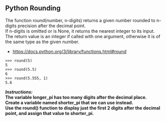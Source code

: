 ## Python Rounding

The function round(number, n-digits) returns a given number rounded to n-digits precision after the decimal point.  
If n-digits is omitted or is None, it returns the nearest integer to its input.  
The return value is an integer if called with one argument, otherwise it is of the same type as the given number.  
- https://docs.python.org/3/library/functions.html#round
```
>>> round(5)
5
>>> round(5.5)
6
>>> round(5.555, 1)
5.6
```

**_Instructions:_**  
**The variable longer_pi has too many digits after the decimal place.**  
**Create a variable named shorter_pi that we can use instead.**  
**Use the round() function to display just the first 2 digits after the decimal point, and assign that value to shorter_pi.**  
